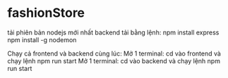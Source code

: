 # fashionStore

tải phiên bản nodejs mới nhất
backend tải bằng lệnh:
npm install express
npm install -g nodemon

Chạy cả frontend và backend cùng lúc:
Mở 1 terminal: cd vào frontend và chạy lệnh npm run start
Mở 1 terminal: cd vào backend và chạy lệnh npm run start
